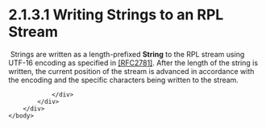 <html dir="LTR" xmlns:mshelp="http://msdn.microsoft.com/mshelp" xmlns:ddue="http://ddue.schemas.microsoft.com/authoring/2003/5" xmlns:xlink="http://www.w3.org/1999/xlink" xmlns:tool="http://www.microsoft.com/tooltip">
    <head>
        <meta http-equiv="Content-Type" content="text/html; CHARSET=utf-8"></meta>
        <meta name="save" content="history"></meta>
        <title>2.1.3.1 Writing Strings to an RPL Stream</title>
        <xml>
            <mshelp:toctitle title="2.1.3.1 Writing Strings to an RPL Stream"></mshelp:toctitle>
            <mshelp:rltitle title="[MS-RPL]: Writing Strings to an RPL Stream"></mshelp:rltitle>
            <mshelp:keyword index="A" term="f73c7bce-ac19-4589-a773-fe26ea95198c"></mshelp:keyword>
            <mshelp:attr name="DCSext.ContentType" value="open specification"></mshelp:attr>
            <mshelp:attr name="AssetID" value="f73c7bce-ac19-4589-a773-fe26ea95198c"></mshelp:attr>
            <mshelp:attr name="TopicType" value="kbRef"></mshelp:attr>
            <mshelp:attr name="DCSext.Title" value="[MS-RPL]: Writing Strings to an RPL Stream" />
        </xml>
    </head>
    <body>
        <div id="header">
            <h1 class="heading">2.1.3.1 Writing Strings to an RPL Stream</h1>
        </div>
        <div id="mainSection">
            <div id="mainBody">
                <div id="allHistory" class="saveHistory"></div>
                <div id="sectionSection0" class="section" name="collapseableSection">
                    

<p> Strings are written as a length-prefixed <b>String</b> to
the RPL stream using UTF-16 encoding as specified in <a href="https://go.microsoft.com/fwlink/?LinkId=90380">[RFC2781]</a>. After the
length of the string is written, the current position of the stream is advanced
in accordance with the encoding and the specific characters being written to
the stream. </p>


                </div>
            </div>
        </div>
    </body>
</html>